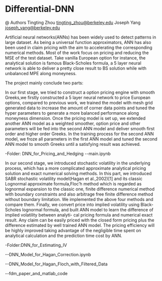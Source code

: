 # Differential-DNN

@ Authors
Tingting Zhou tingting_zhou@berkeley.edu
Joseph Yang joseph_yang@berkeley.edu



Artificial neural networks(ANNs) has been widely used to detect patterns in large dataset. As being a universal function approximators, ANN has also been used in claim pricing with the aim to accelerating the corresponding numerical methods. Most of the work focus on pricing and reducing the MSE of the test dataset. Take vanilla European option for instance, the analytical solution is famous Black-Scholes formula, a 5 layer neural network is able to
deliver a pretty close result to BS solution while with unbalanced MPE along moneyness. 

The project mainly conclude two parts:

In our first stage, we tried to construct a option pricing engine with smooth Greeks,we firstly constructed a 5 layer neural network to price European options, compared to previous work, we trained the model with mesh grid generated data to increase the amount of corner data points and tuned the hyper parameters to generate a more balanced performance along moneyness dimension. Once the pricing model is set up, we extended another ANN model as a weighted smoother, option price and other parameters will be fed into the second ANN model and deliver smooth first order and higher order Greeks. In the training process for the second ANN model, we froze all parameters in the first ANN model and tuned the second ANN model to smooth Greeks until a satisfying result was achieved.

-Folder: DNN_for_Pricing_and_Hedging
--main.ipynb

In our second stage, we introduced stochastic volatility in the underlying process, which has a more complicated approximate analytical pricing solution and exact numerical solving methods. In this part, we introduced SABR stochastic volatility model(Hagan et al.,2002)[1] and its classic Lognormal approximate formula,Floc’h method which is regarded as lognormal expansion to the classic one, finite difference numerical method with boundary constraints and also arbitrage free finite difference method without boundary limitation. We implemented the above four methods and compare them. Finally, we convert price into implied volatility using Black-Scholes lognormal formula, and built ANN model to learn the difference of implied volatility between analyti- cal pricing formula and numerical exact result. Any claim can be easily priced with the closed form pricing plus the difference estimated by well trained ANN model. The pricing efficiency will be highly improved taking advantage of the negligible time spent on analytical calculation and the prediction time cost by ANN.

-Folder:DNN_for_Estimating_IV

--DNN_Model_for_Hagan_Correction.ipynb

--DNN_Model_for_Hagan_Floch_with_Filtered_Data

--fdm_paper_and_matlab_code
